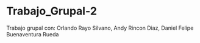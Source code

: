 # Trabajo_Grupal-2
Trabajo grupal con:
Orlando Rayo Silvano,
Andy Rincon Diaz,
Daniel Felipe Buenaventura Rueda

